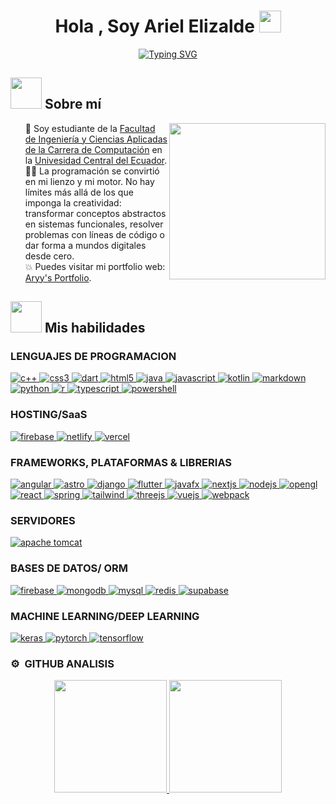 <!-- SECCIÓN DE PERFIL -->
<h1 align="center">Hola , Soy Ariel Elizalde <img src="https://media.giphy.com/media/hvRJCLFzcasrR4ia7z/giphy.gif" width="35"></h1>
<p align="center">
<a href="https://git.io/typing-svg"><img src="https://readme-typing-svg.demolab.com?font=Fira+Code&weight=20&duration=3000&pause=1000&color=05B681&width=600&lines=Estudiante+de+Ingenier%C3%ADa+en+Ciencias+de+la+Computaci%C3%B3n;Desarrollador+Full+Stack" alt="Typing SVG" /></a>
    
<!-- SECCIÓN ABOUT ME -->
<h2>
    <picture><img src="https://github.com/7oSkaaa/7oSkaaa/blob/main/Images/about_me.gif?raw=true" width="50px"></picture> 
    Sobre mí
</h2>
<picture> 
    <img align="right" src="https://github.com/7oSkaaa/7oSkaaa/blob/main/Images/Right_Side.gif?raw=true" width="250px">
</picture>

<ul style="list-style-type: none;">
    <li>🏫 Soy estudiante de la <a href="https://www.uce.edu.ec/web/fing">Facultad de Ingeniería y Ciencias Aplicadas de la Carrera de Computación</a> en la <a href="https://www.uce.edu.ec/">Univesidad Central del Ecuador</a>.</li>
    <li>👨‍💻 La programación se convirtió en mi lienzo y mi motor. No hay límites más allá de los que imponga la creatividad: transformar conceptos abstractos en sistemas funcionales, resolver problemas con líneas de código o dar forma a mundos digitales desde cero.</li>
    <li>💥 Puedes visitar mi portfolio web: <a href="https://portfolioariel.vercel.app/">Aryy's Portfolio</a>.</li>
</ul>

<!-- SECCIÓN DE HABILIDADES -->
<h2>
    <picture><img src="https://media2.giphy.com/media/QssGEmpkyEOhBCb7e1/giphy.gif?cid=ecf05e47a0n3gi1bfqntqmob8g9aid1oyj2wr3ds3mg700bl&rid=giphy.gif" width="50px"></picture> 
    Mis habilidades
</h2>

<h3>LENGUAJES DE PROGRAMACION</h3>
<p align="left">
  <a href="#" target="_blank"> 
    <img src="https://img.shields.io/badge/C++-00599C?style=for-the-badge&logo=cplusplus&logoColor=white" alt="c++"/> 
  </a>
  <a href="#" target="_blank"> 
    <img src="https://img.shields.io/badge/CSS3-1572B6?style=for-the-badge&logo=css3&logoColor=white" alt="css3"/> 
  </a>
  <a href="#" target="_blank"> 
    <img src="https://img.shields.io/badge/Dart-0175C2?style=for-the-badge&logo=dart&logoColor=white" alt="dart"/> 
  </a>
  <a href="#" target="_blank"> 
    <img src="https://img.shields.io/badge/HTML5-E34F26?style=for-the-badge&logo=html5&logoColor=white" alt="html5"/> 
  </a>
  <a href="#" target="_blank"> 
    <img src="https://img.shields.io/badge/Java-ED8B00?style=for-the-badge&logo=java&logoColor=white" alt="java"/> 
  </a>
  <a href="#" target="_blank"> 
    <img src="https://img.shields.io/badge/JavaScript-F7DF1E?style=for-the-badge&logo=javascript&logoColor=black" alt="javascript"/> 
  </a>
  <a href="#" target="_blank"> 
    <img src="https://img.shields.io/badge/Kotlin-7F52FF?style=for-the-badge&logo=kotlin&logoColor=white" alt="kotlin"/> 
  </a>
  <a href="#" target="_blank"> 
    <img src="https://img.shields.io/badge/Markdown-000000?style=for-the-badge&logo=markdown&logoColor=white" alt="markdown"/> 
  </a>
  <a href="#" target="_blank"> 
    <img src="https://img.shields.io/badge/Python-3776AB?style=for-the-badge&logo=python&logoColor=white" alt="python"/> 
  </a>
  <a href="#" target="_blank"> 
    <img src="https://img.shields.io/badge/R-276DC3?style=for-the-badge&logo=r&logoColor=white" alt="r"/> 
  </a>
  <a href="#" target="_blank"> 
    <img src="https://img.shields.io/badge/TypeScript-007ACC?style=for-the-badge&logo=typescript&logoColor=white" alt="typescript"/> 
  </a>
  <a href="#" target="_blank"> 
    <img src="https://img.shields.io/badge/PowerShell-5391FE?style=for-the-badge&logo=powershell&logoColor=white" alt="powershell"/> 
  </a>
</p>

<h3>HOSTING/SaaS</h3>
<p align="left">
  <a href="#" target="_blank"> 
    <img src="https://img.shields.io/badge/Firebase-FFCA28?style=for-the-badge&logo=firebase&logoColor=black" alt="firebase"/> 
  </a>
  <a href="#" target="_blank"> 
    <img src="https://img.shields.io/badge/Netlify-00C7B7?style=for-the-badge&logo=netlify&logoColor=white" alt="netlify"/> 
  </a>
  <a href="#" target="_blank"> 
    <img src="https://img.shields.io/badge/Vercel-000000?style=for-the-badge&logo=vercel&logoColor=white" alt="vercel"/> 
  </a>
</p>

<h3>FRAMEWORKS, PLATAFORMAS & LIBRERIAS</h3>
<p align="left">
  <a href="#" target="_blank"> 
    <img src="https://img.shields.io/badge/Angular-DD0031?style=for-the-badge&logo=angular&logoColor=white" alt="angular"/> 
  </a>
  <a href="#" target="_blank"> 
    <img src="https://img.shields.io/badge/Astro-FF5D01?style=for-the-badge&logo=astro&logoColor=white" alt="astro"/> 
  </a>
  <a href="#" target="_blank"> 
    <img src="https://img.shields.io/badge/Django-092E20?style=for-the-badge&logo=django&logoColor=white" alt="django"/> 
  </a>
  <a href="#" target="_blank"> 
    <img src="https://img.shields.io/badge/Flutter-02569B?style=for-the-badge&logo=flutter&logoColor=white" alt="flutter"/> 
  </a>
  <a href="#" target="_blank"> 
    <img src="https://img.shields.io/badge/JavaFX-ED8B00?style=for-the-badge&logo=java&logoColor=white" alt="javafx"/> 
  </a>
  <a href="#" target="_blank"> 
    <img src="https://img.shields.io/badge/Next.js-000000?style=for-the-badge&logo=nextdotjs&logoColor=white" alt="nextjs"/> 
  </a>
  <a href="#" target="_blank"> 
    <img src="https://img.shields.io/badge/Node.js-339933?style=for-the-badge&logo=nodedotjs&logoColor=white" alt="nodejs"/> 
  </a>
  <a href="#" target="_blank"> 
    <img src="https://img.shields.io/badge/OpenGL-5586A4?style=for-the-badge&logo=opengl&logoColor=white" alt="opengl"/> 
  </a>
  <a href="#" target="_blank"> 
    <img src="https://img.shields.io/badge/React-20232A?style=for-the-badge&logo=react&logoColor=61DAFB" alt="react"/> 
  </a>
  <a href="#" target="_blank"> 
    <img src="https://img.shields.io/badge/Spring-6DB33F?style=for-the-badge&logo=spring&logoColor=white" alt="spring"/> 
  </a>
  <a href="#" target="_blank"> 
    <img src="https://img.shields.io/badge/Tailwind_CSS-38B2AC?style=for-the-badge&logo=tailwind-css&logoColor=white" alt="tailwind"/> 
  </a>
  <a href="#" target="_blank"> 
    <img src="https://img.shields.io/badge/Three.js-000000?style=for-the-badge&logo=three.js&logoColor=white" alt="threejs"/> 
  </a>
  <a href="#" target="_blank"> 
    <img src="https://img.shields.io/badge/Vue.js-4FC08D?style=for-the-badge&logo=vue.js&logoColor=white" alt="vuejs"/> 
  </a>
  <a href="#" target="_blank"> 
    <img src="https://img.shields.io/badge/Webpack-8DD6F9?style=for-the-badge&logo=webpack&logoColor=black" alt="webpack"/> 
  </a>
</p>

<h3>SERVIDORES</h3>
<p align="left">
  <a href="#" target="_blank"> 
    <img src="https://img.shields.io/badge/Apache_Tomcat-F8DC75?style=for-the-badge&logo=apache-tomcat&logoColor=black" alt="apache tomcat"/> 
  </a>
</p>

<h3>BASES DE DATOS/ ORM</h3>
<p align="left">
  <a href="#" target="_blank"> 
    <img src="https://img.shields.io/badge/Firebase-FFCA28?style=for-the-badge&logo=firebase&logoColor=black" alt="firebase"/> 
  </a>
  <a href="#" target="_blank"> 
    <img src="https://img.shields.io/badge/MongoDB-4EA94B?style=for-the-badge&logo=mongodb&logoColor=white" alt="mongodb"/> 
  </a>
  <a href="#" target="_blank"> 
    <img src="https://img.shields.io/badge/MySQL-005C84?style=for-the-badge&logo=mysql&logoColor=white" alt="mysql"/> 
  </a>
  <a href="#" target="_blank"> 
    <img src="https://img.shields.io/badge/Redis-DC382D?style=for-the-badge&logo=redis&logoColor=white" alt="redis"/> 
  </a>
  <a href="#" target="_blank"> 
    <img src="https://img.shields.io/badge/Supabase-3ECF8E?style=for-the-badge&logo=supabase&logoColor=white" alt="supabase"/> 
  </a>
</p>

<h3>MACHINE LEARNING/DEEP LEARNING</h3>
<p align="left">
  <a href="#" target="_blank"> 
    <img src="https://img.shields.io/badge/Keras-D00000?style=for-the-badge&logo=keras&logoColor=white" alt="keras"/> 
  </a>
  <a href="#" target="_blank"> 
    <img src="https://img.shields.io/badge/PyTorch-EE4C2C?style=for-the-badge&logo=pytorch&logoColor=white" alt="pytorch"/> 
  </a>
  <a href="#" target="_blank"> 
    <img src="https://img.shields.io/badge/TensorFlow-FF6F00?style=for-the-badge&logo=tensorflow&logoColor=white" alt="tensorflow"/> 
  </a>
</p>

<!-- SECCIÓN DE Analisis -->
### ⚙️ &nbsp;GITHUB ANALISIS

<p align="center">
  <a href="https://github.com/Aryy234">
    <img height="180em" src="https://github-readme-stats-eight-theta.vercel.app/api?username=Aryy234&show_icons=true&theme=algolia&include_all_commits=true&count_private=true"/>
  </a>
  <a href="https://github.com/Aryy234">
    <img height="180em" src="https://github-readme-stats-eight-theta.vercel.app/api/top-langs/?username=Aryy234&layout=compact&langs_count=8&theme=algolia"/>
  </a>
</p>

<!--
<p align="center">
  <img height="180em" src="https://github-readme-streak-stats.herokuapp.com/?user=Aryy234&theme=dark&hide_border=true"/>
</p>
-->
